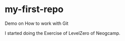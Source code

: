 # my-first-repo
 Demo on How to work with Git

 I started doing the Exercise of LevelZero of Neogcamp.

